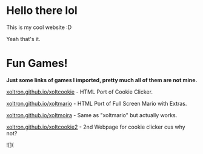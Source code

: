 # Hello there lol

This is my cool website :D

Yeah that's it.


# Fun Games!
**Just some links of games I imported, pretty much all of them are not mine.**

[xoltron.github.io/xoltcookie](https//xoltron.github.io/xoltcookie/) - HTML Port of Cookie Clicker.

[xoltron.github.io/xoltmario](https//xoltron.github.io/xoltmario/) - HTML Port of Full Screen Mario with Extras.

[xoltron.github.io/xoltmoira](https//xoltron.github.io/xoltmoira/) - Same as "xoltmario" but actually works.

[xoltron.github.io/xoltcookie2](https//xoltron.github.io/xoltcookie2/) - 2nd Webpage for cookie clicker cus why not?

![](
